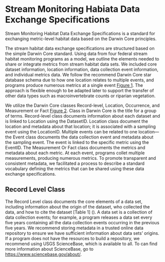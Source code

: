 # Stream Monitoring Habiata Data Exchange Specifications 
Stream Monitoring Habitat Data Exchange Specifications is a standard for exchanging metric-level habitat data based on the Darwin Core principles. 

The stream habitat data exchange specifications are structured based on the simple Darwin Core standard. Using data from four federal stream habitat monitoring programs as a model, we outline the elements needed to share or integrate metrics from stream habitat data sets. We included core dataset information, location information, data collection event information, and individual metrics data. We follow the recommend Darwin Core star database schema due to how one location relates to multiple events, and programs produce numerous metrics at a single event [Figure 1](Figures/StructureofStreamHabitatData.png). The approach is flexible enough to be adapted later to support the transfer of other data types such as macroinvertebrate counts or riparian vegetation.

We utilize the Darwin Core classes Record-level, Location, Occurrence, and Measurement or Fact [Figure 2](Figures/StructureOfDarwinCoreForHabitatMetrics.png). Class in Darwin Core is the title for a group of terms. Record-level class documents information about each dataset and is linked to Location using the DatasetID. Location class document the location and metadata about that location; it is associated with a sampling event using the LocationID. Multiple events can be related to one location—the Event class documents the data collection event and metadata about the sampling event. The event is linked to the specific metric using the EventID. The Measurement Or Fact class documents the metrics and metadata about each metric. At each event, programs collet multiple measurements, producing numerous metrics. To promote transparent and consistent metadata, we facilitated a process to describe a standard vocabulary defining the metrics that can be shared using these data exchange specifications. 

## Record Level Class 
The Record Level class documents the core elements of a data set, including information about the origin of the dataset, who collected the data, and how to cite the dataset [Table 1] ().  A data set is a collection of data collection events; for example, a program releases a data set every five years containing all the data collection events occurring in the previous five years. We recommend storing metadata in a trusted online data repository to ensure we have sufficient information about data sets’ origins. If a program does not have the resources to build a repository, we recommend using USGS ScienceBase, which is available to all. To can find more information about ScienceBase, go to https://www.sciencebase.gov/about/.  